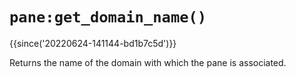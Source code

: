 # `pane:get_domain_name()`

{{since('20220624-141144-bd1b7c5d')}}

Returns the name of the domain with which the pane is associated.
